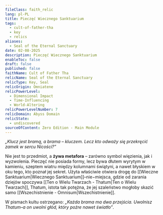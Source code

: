 ```yaml
---
fileClass: faith_relic
lang: pl-PL
title: Pieczęć Wiecznego Sanktuarium
tags:
  - cult-of-father-tha
  - key
  - relics
aliases:
  - Seal of the Eternal Sanctuary
date: 02-08-2025
description: Pieczęć Wiecznego Sanktuarium
enableToc: false
draft: false
published: false
faithName: Cult of Father Tha
relicName: Seal of the Eternal Sanctuary
relicType: Key, Seal
relicOrigin: Omniatene
relicPowerLevel:
  - Dimensional Impact
  - Time-Influencing
  - World-Altering
relicPowerLevelNumber: 7
relicDomain: Abyss Domain
relicState:
  - undiscovered
sourceOfContent: Zero Edition - Main Module
---
```

*„Klucz jest bramą, a brama – kluczem. Lecz kto odważy się przekręcić zamek w sercu Nicości?”* 

Nie jest to przedmiot, a **żywa metafora** – zarówno symbol więzienia, jak i wyzwolenia.
Pieczęć nie posiada formy, lecz bywa dłutem wyrytym w kamieniu, szeptem wiatru między kolumnami świątyni, a nawet błyskiem w oku tego, kto poznał jej sekret.
Użyta właściwie otwiera drogę do [[Wieczne Sanktuarium|Wiecznego Sanktuarium]]–nie−miejsca, gdzie od zarania dziejów spoczywa [[Ten o Wielu Twarzach - Thatum|Ten o Wielu Twarzach]], Thatum, istota tak potężna, że jej szaleństwo mogłoby skazić samo [[Wszechistnienie - Omnisum|Wszechistnienie]]. 

W pismach kultu ostrzegano: *„Każda brama ma dwa przejścia. Uwolnisz Thatum–a on uwolni głód, który pożre nawet światło”*.